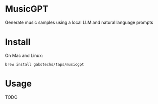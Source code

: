 # MusicGPT

Generate music samples using a local LLM and natural language prompts

# Install

On Mac and Linux:
```shell
brew install gabotechs/taps/musicgpt
```

# Usage

TODO

